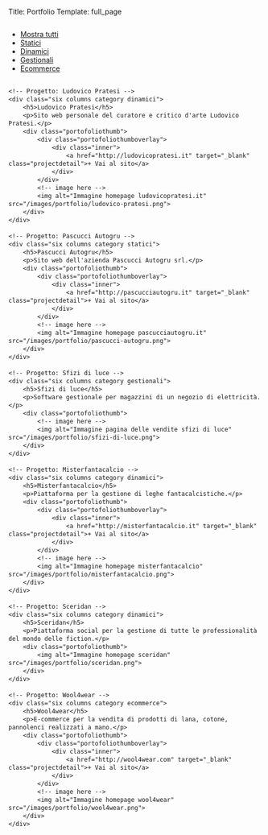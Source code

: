 Title: Portfolio
Template: full_page

<div class="row">
	<div class="twelve columns">
		<section class="clearfix" id="options">
		<ul data-option-key="filter" class="option-set clearfix" id="filters">
			<li><a class="portofoliobutton selected" data-option-value="*" href="#filter">Mostra tutti</a></li>
			<li><a class="portofoliobutton" data-option-value=".statici" href="#filter">Statici</a></li>
			<li><a class="portofoliobutton" data-option-value=".dinamici" href="#filter">Dinamici</a></li>
			<li><a class="portofoliobutton" data-option-value=".gestionali" href="#filter">Gestionali</a></li>
			<li><a class="portofoliobutton" data-option-value=".ecommerce" href="#filter">Ecommerce</a></li>
		</ul>
		</section>
	</div>
</div>

<div id="portofolio" class="row">


	<!-- Progetto: Ludovico Pratesi -->
	<div class="six columns category dinamici">
		<h5>Ludovico Pratesi</h5>
		<p>Sito web personale del curatore e critico d'arte Ludovico Pratesi.</p>
		<div class="portofoliothumb">
			<div class="portofoliothumboverlay">
				<div class="inner">
					<a href="http://ludovicopratesi.it" target="_blank" class="projectdetail">+ Vai al sito</a>
				</div>
			</div>
			<!-- image here -->
			<img alt="Immagine homepage ludovicopratesi.it" src="/images/portfolio/ludovico-pratesi.png">
		</div>
	</div>

	<!-- Progetto: Pascucci Autogru -->
	<div class="six columns category statici">
		<h5>Pascucci Autogru</h5>
		<p>Sito web dell'azienda Pascucci Autogru srl.</p>
		<div class="portofoliothumb">
			<div class="portofoliothumboverlay">
				<div class="inner">
					<a href="http://pascucciautogru.it" target="_blank" class="projectdetail">+ Vai al sito</a>
				</div>
			</div>
			<!-- image here -->
			<img alt="Immagine homepage pascucciautogru.it" src="/images/portfolio/pascucci-autogru.png">
		</div>
	</div>

	<!-- Progetto: Sfizi di luce -->
	<div class="six columns category gestionali">
		<h5>Sfizi di luce</h5>
		<p>Software gestionale per magazzini di un negozio di elettricità.</p>
		<div class="portofoliothumb">
			<!-- image here -->
			<img alt="Immagine pagina delle vendite sfizi di luce" src="/images/portfolio/sfizi-di-luce.png">
		</div>
	</div>

	<!-- Progetto: Misterfantacalcio -->
	<div class="six columns category dinamici">
		<h5>Misterfantacalcio</h5>
		<p>Piattaforma per la gestione di leghe fantacalcistiche.</p>
		<div class="portofoliothumb">
			<div class="portofoliothumboverlay">
				<div class="inner">
					<a href="http://misterfantacalcio.it" target="_blank" class="projectdetail">+ Vai al sito</a>
				</div>
			</div>
			<!-- image here -->
			<img alt="Immagine homepage misterfantacalcio" src="/images/portfolio/misterfantacalcio.png">
		</div>
	</div>

	<!-- Progetto: Sceridan -->
	<div class="six columns category dinamici">
		<h5>Sceridan</h5>
		<p>Piattaforma social per la gestione di tutte le professionalità del mondo delle fiction.</p>
		<div class="portofoliothumb">
			<img alt="Immagine homepage sceridan" src="/images/portfolio/sceridan.png">
		</div>
	</div>

	<!-- Progetto: Wool4wear -->
	<div class="six columns category ecommerce">
		<h5>Wool4wear</h5>
		<p>E-commerce per la vendita di prodotti di lana, cotone, pannolenci realizzati a mano.</p>
		<div class="portofoliothumb">
			<div class="portofoliothumboverlay">
				<div class="inner">
					<a href="http://wool4wear.com" target="_blank" class="projectdetail">+ Vai al sito</a>
				</div>
			</div>
			<!-- image here -->
			<img alt="Immagine homepage wool4wear" src="/images/portfolio/wool4wear.png">
		</div>
	</div>



</div>